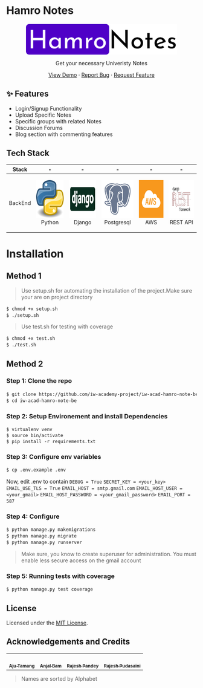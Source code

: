 # Hamro Notes

<p align="center">
 <!-- <img width="100px" src="https://res.cloudinary.com/dhu3zenko/image/upload
 /v1597226777/Hamronotes/logo_vszykh.png" align="center" alt="Hamro Notes
 " /> -->
 <img width="400px" src="./assets/Logo890x180.svg" align="center" alt="Hamro Notes
 " />
<p align="center">Get your necessary Univeristy Notes</p>

</p>

 <p align="center">
    <a href="#">View Demo</a>
    ·
    <a href="https://github.com/iw-academy-project/iw-acad-hamro-note-be/issues">Report Bug</a>
    ·
    <a href="https://github.com/iw-academy-project/iw-acad-hamro-note-be/issues">Request Feature</a>
</p>

## ✨ Features

- Login/Signup Functionality
- Upload Specific Notes
- Specific groups with related Notes
- Discussion Forums
- Blog section with commenting features

## Tech Stack

| Stack   | -                                                                                           | -                                                                                           | -                                                                                                   | -                                                                                     | -                                                                                           |
| ------- | ------------------------------------------------------------------------------------------- | ------------------------------------------------------------------------------------------- | --------------------------------------------------------------------------------------------------- | ------------------------------------------------------------------------------------- | ------------------------------------------------------------------------------------------- |
| BackEnd | <p align="center"><img src="./assets/python.jpg" width="100" height="100"> <br />Python</p> | <p align="center"><img src="./assets/Django.jpg" width="100" height="100"> <br />Django</p> | <p align="center"><img src="./assets/Postgresql.png" width="100" height="100"> <br />Postgresql</p> | <p align="center"><img src="./assets/AWS.png" width="100" height="100"> <br />AWS</p> | <p align="center"><img src="./assets/REST.png" width="100" height="100"> <br />REST API</p> |

# Installation

## Method 1

> Use setup.sh for automating the installation of the project.Make sure your are on project directory

```sh
$ chmod +x setup.sh
$ ./setup.sh
```

> Use test.sh for testing with coverage

```sh
$ chmod +x test.sh
$ ./test.sh
```

## Method 2

### Step 1: Clone the repo

```sh
$ git clone https://github.com/iw-academy-project/iw-acad-hamro-note-be.git
$ cd iw-acad-hamro-note-be
```

### Step 2: Setup Environement and install Dependencies

```
$ virtualenv venv
$ source bin/activate
$ pip install -r requirements.txt
```

### Step 3: Configure env variables

```sh
$ cp .env.example .env
```

Now, edit .env to contain
`DEBUG = True`
`SECRET_KEY = <your_key>`
`EMAIL_USE_TLS = True`
`EMAIL_HOST = smtp.gmail.com`
`EMAIL_HOST_USER = <your_gmail>`
`EMAIL_HOST_PASSWORD = <your_gmail_password>`
`EMAIL_PORT = 587`

### Step 4: Configure

```sh
$ python manage.py makemigrations
$ python manage.py migrate
$ python manage.py runserver
```

> Make sure, you know to create superuser for administration.
> You must enable less secure access on the gmail account

### Step 5: Running tests with coverage

```sh
$ python manage.py test coverage
```

## License

Licensed under the [MIT License](./LICENSE).

## Acknowledgements and Credits

<table>
	<tr>
		<td align="center">
			<a href="https://github.com/Aju100"><img src="https://avatars2.githubusercontent.com/u/29862610?s=400&v=4" width="100px;" alt=""/><br /><sub><b>Aju Tamang</b></sub></a><br />
		</td>	
		<td align="center">
			<a href="https://github.com/AnjalBam"><img src="https://avatars2.githubusercontent.com/u/50726466?s=400&u=1e7347041ed721299eafd73af5f391401e2f3858&v=4" width="100px;" alt=""/><br /><sub><b>Anjal Bam</b></sub></a><br />
		</td>
		<td align="center">
			<a href="https://github.com/rajeshpandey2053"><img src="https://avatars0.githubusercontent.com/u/29334243?s=400&u=63afd14c253c38bb4b4eb928080a9e4bd327a66e&v=4" width="100px;" alt=""/><br /><sub><b>Rajesh Pandey</b></sub></a><br />
		</td>
		<td align="center">
			<a href="https://github.com/razyesh"><img src="https://avatars3.githubusercontent.com/u/33127872?s=400&u=87e7f67c7a08dba1dec329986e5e06629b37e545&v=4" width="100px;" alt=""/><br /><sub><b>Rajesh Pudasaini</b></sub></a><br />
		</td>
	</tr>
</table>

> Names are sorted by Alphabet
